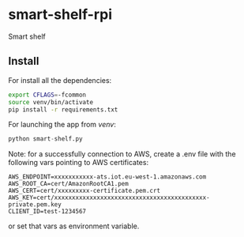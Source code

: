 # smart-shelf-rpi
Smart shelf

## Install
For install all the dependencies:

```bash
export CFLAGS=-fcommon
source venv/bin/activate
pip install -r requirements.txt
```
For launching the app from _venv_:
```python
python smart-shelf.py
```
Note: for a successfully connection to AWS, create a .env file with the following vars pointing to AWS certificates:
```
AWS_ENDPOINT=xxxxxxxxxxx-ats.iot.eu-west-1.amazonaws.com
AWS_ROOT_CA=cert/AmazonRootCA1.pem
AWS_CERT=cert/xxxxxxxxx-certificate.pem.crt
AWS_KEY=cert/xxxxxxxxxxxxxxxxxxxxxxxxxxxxxxxxxxxxxxxxxxx-private.pem.key
CLIENT_ID=test-1234567
```
or set that vars as environment variable.

